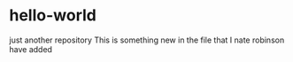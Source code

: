 # hello-world
just another repository
This is something new in the file that I nate robinson have added
